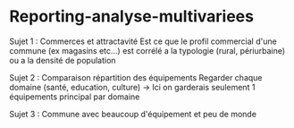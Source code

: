 # Reporting-analyse-multivariees

Sujet 1 : Commerces et attractavité
Est ce que le profil commercial d'une commune (ex magasins etc...) est corrélé a la typologie (rural, périurbaine) ou a la densité de population

Sujet 2 : Comparaison répartition des équipements
Regarder chaque domaine (santé, education, culture)
-> Ici on garderais seulement 1 équipements principal par domaine

Sujet 3 : Commune avec beaucoup d'équipement et peu de monde
